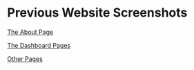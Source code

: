 # Previous Website Screenshots

[The About Page](About.md)

[The Dashboard Pages](Dashboard.md)

[Other Pages](Other.md)
